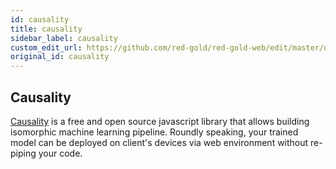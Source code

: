 ```yaml
---
id: causality
title: causality
sidebar_label: causality
custom_edit_url: https://github.com/red-gold/red-gold-web/edit/master/docs/reference/causality.md
original_id: causality
---
```


## Causality

[Causality](https://red-gold.github.io/causality-docs) is a free and open source javascript library that allows building isomorphic machine learning pipeline. Roundly speaking, your trained model can be deployed on client's devices via web environment without re-piping your code.


